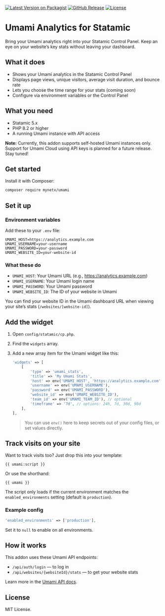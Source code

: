 [![Latest Version on Packagist](https://img.shields.io/packagist/v/mynetx/umami?style=flat-square)](https://packagist.org/packages/mynetx/umami)
[![GitHub Release](https://img.shields.io/github/v/release/mynetx/umami?style=flat-square)](https://github.com/mynetx/umami/releases)
[![License](https://img.shields.io/github/license/mynetx/umami?style=flat-square)](https://github.com/mynetx/umami/blob/main/LICENSE)

# Umami Analytics for Statamic

Bring your Umami analytics right into your Statamic Control Panel. Keep an eye on your website’s key stats without leaving your dashboard.

## What it does

- Shows your Umami analytics in the Statamic Control Panel
- Displays page views, unique visitors, average visit duration, and bounce rate
- Lets you choose the time range for your stats (coming soon)
- Configure via environment variables or the Control Panel

## What you need

- Statamic 5.x
- PHP 8.2 or higher
- A running Umami instance with API access

**Note:** Currently, this addon supports self-hosted Umami instances only.  
Support for Umami Cloud using API keys is planned for a future release. Stay tuned!

## Get started

Install it with Composer:

```bash
composer require mynetx/umami
```

## Set it up

### Environment variables

Add these to your `.env` file:

```env
UMAMI_HOST=https://analytics.example.com
UMAMI_USERNAME=your-username
UMAMI_PASSWORD=your-password
UMAMI_WEBSITE_ID=your-website-id
```

### What these do

- `UMAMI_HOST`: Your Umami URL (e.g., https://analytics.example.com)
- `UMAMI_USERNAME`: Your Umami login name
- `UMAMI_PASSWORD`: Your Umami password
- `UMAMI_WEBSITE_ID`: The ID of your website in Umami

You can find your website ID in the Umami dashboard URL when viewing your site’s stats (`/websites/[website-id]`).

## Add the widget

1. Open `config/statamic/cp.php`.
2. Find the `widgets` array.
3. Add a new array item for the Umami widget like this:

   ```php
   'widgets' => [
       [
           'type' => 'umami_stats',
           'title' => 'My Umami Stats',
           'host' => env('UMAMI_HOST', 'https://analytics.example.com'),
           'username' => env('UMAMI_USERNAME'),
           'password' => env('UMAMI_PASSWORD'),
           'website_id' => env('UMAMI_WEBSITE_ID'),
           'team_id' => env('UMAMI_TEAM_ID'), // optional
           'timeframe' => '7d', // options: 24h, 7d, 30d, 90d
       ],
   ],
   ```

   > You can use `env()` here to keep secrets out of your config files, or set values directly.

## Track visits on your site

Want to track visits too? Just drop this into your template:

```antlers
{{ umami:script }}
```

Or use the shorthand:

```antlers
{{ umami }}
```

The script only loads if the current environment matches the `enabled_environments` setting (default is `production`).

### Example config

```php
'enabled_environments' => ['production'],
```

Set it to `null` to enable on all environments.

## How it works

This addon uses these Umami API endpoints:

- `/api/auth/login` — to log in
- `/api/websites/{websiteId}/stats` — to get your website stats

Learn more in the [Umami API docs](https://umami.is/docs/api).

## License

MIT License.
